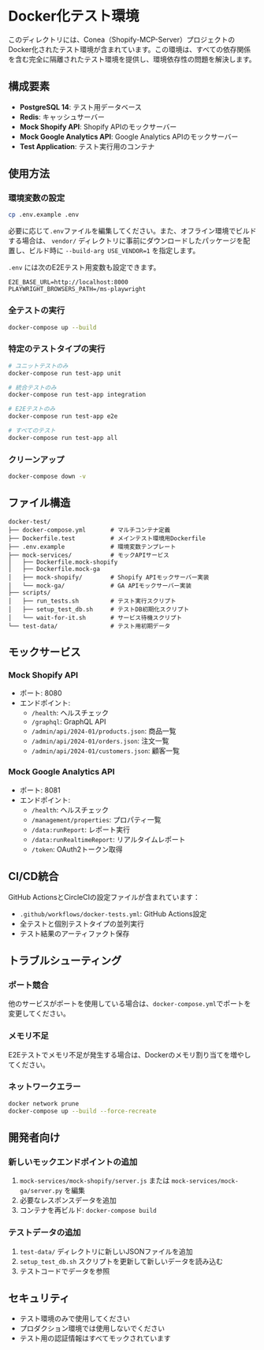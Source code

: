 # Docker化テスト環境

このディレクトリには、Conea（Shopify-MCP-Server）プロジェクトのDocker化されたテスト環境が含まれています。この環境は、すべての依存関係を含む完全に隔離されたテスト環境を提供し、環境依存性の問題を解決します。

## 構成要素

- **PostgreSQL 14**: テスト用データベース
- **Redis**: キャッシュサーバー
- **Mock Shopify API**: Shopify APIのモックサーバー
- **Mock Google Analytics API**: Google Analytics APIのモックサーバー
- **Test Application**: テスト実行用のコンテナ

## 使用方法

### 環境変数の設定

```bash
cp .env.example .env
```

必要に応じて`.env`ファイルを編集してください。また、オフライン環境でビルドする場合は、
`vendor/` ディレクトリに事前にダウンロードしたパッケージを配置し、ビルド時に
`--build-arg USE_VENDOR=1` を指定します。

`.env` には次のE2Eテスト用変数も設定できます。

```env
E2E_BASE_URL=http://localhost:8000
PLAYWRIGHT_BROWSERS_PATH=/ms-playwright
```

### 全テストの実行

```bash
docker-compose up --build
```

### 特定のテストタイプの実行

```bash
# ユニットテストのみ
docker-compose run test-app unit

# 統合テストのみ
docker-compose run test-app integration

# E2Eテストのみ
docker-compose run test-app e2e

# すべてのテスト
docker-compose run test-app all
```

### クリーンアップ

```bash
docker-compose down -v
```

## ファイル構造

```
docker-test/
├── docker-compose.yml       # マルチコンテナ定義
├── Dockerfile.test          # メインテスト環境用Dockerfile
├── .env.example             # 環境変数テンプレート
├── mock-services/           # モックAPIサービス
│   ├── Dockerfile.mock-shopify
│   ├── Dockerfile.mock-ga
│   ├── mock-shopify/        # Shopify APIモックサーバー実装
│   └── mock-ga/             # GA APIモックサーバー実装
├── scripts/
│   ├── run_tests.sh         # テスト実行スクリプト
│   ├── setup_test_db.sh     # テストDB初期化スクリプト
│   └── wait-for-it.sh       # サービス待機スクリプト
└── test-data/               # テスト用初期データ
```

## モックサービス

### Mock Shopify API

- ポート: 8080
- エンドポイント:
  - `/health`: ヘルスチェック
  - `/graphql`: GraphQL API
  - `/admin/api/2024-01/products.json`: 商品一覧
  - `/admin/api/2024-01/orders.json`: 注文一覧
  - `/admin/api/2024-01/customers.json`: 顧客一覧

### Mock Google Analytics API

- ポート: 8081
- エンドポイント:
  - `/health`: ヘルスチェック
  - `/management/properties`: プロパティ一覧
  - `/data:runReport`: レポート実行
  - `/data:runRealtimeReport`: リアルタイムレポート
  - `/token`: OAuth2トークン取得

## CI/CD統合

GitHub ActionsとCircleCIの設定ファイルが含まれています：

- `.github/workflows/docker-tests.yml`: GitHub Actions設定
- 全テストと個別テストタイプの並列実行
- テスト結果のアーティファクト保存

## トラブルシューティング

### ポート競合

他のサービスがポートを使用している場合は、`docker-compose.yml`でポートを変更してください。

### メモリ不足

E2Eテストでメモリ不足が発生する場合は、Dockerのメモリ割り当てを増やしてください。

### ネットワークエラー

```bash
docker network prune
docker-compose up --build --force-recreate
```

## 開発者向け

### 新しいモックエンドポイントの追加

1. `mock-services/mock-shopify/server.js` または `mock-services/mock-ga/server.py` を編集
2. 必要なレスポンスデータを追加
3. コンテナを再ビルド: `docker-compose build`

### テストデータの追加

1. `test-data/` ディレクトリに新しいJSONファイルを追加
2. `setup_test_db.sh` スクリプトを更新して新しいデータを読み込む
3. テストコードでデータを参照

## セキュリティ

- テスト環境のみで使用してください
- プロダクション環境では使用しないでください
- テスト用の認証情報はすべてモックされています